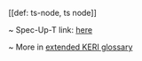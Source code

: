[[def: ts-node, ts node]]

~ Spec-Up-T link: <a href='https://weboftrust.github.io/WOT-terms/docs/glossary/ts-node'>here</a>

~ More in <a href="https://weboftrust.github.io/WOT-terms/docs/glossary/ts-node">extended KERI glossary</a>
